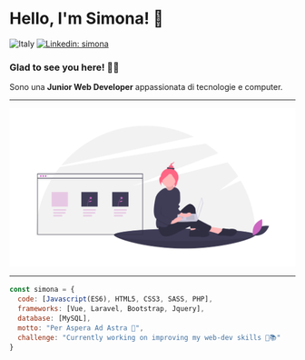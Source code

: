 # Hello, I'm Simona! 👋

![Italy](https://img.shields.io/badge/From-Italy-informational?style=flat&logo=data:image/svg%2bxml;base64,<BASE64_DATA>)
[![Linkedin: simona](https://img.shields.io/badge/-SimonaCinti-blue?style=flat-square&logo=Linkedin&logoColor=white&link=https://www.linkedin.com/in/simona-cinti-0097b4b4/)](https://www.linkedin.com/in/simona-cinti-0097b4b4/)

### Glad to see you here! 🙋‍♀️


Sono una **Junior Web Developer** appassionata di tecnologie e computer.

<hr>

<img src="https://github.com/SimonaCinti/SimonaCinti/blob/main/webdev.png" width="550">

<hr>

```javascript
const simona = {
  code: [Javascript(ES6), HTML5, CSS3, SASS, PHP],
  frameworks: [Vue, Laravel, Bootstrap, Jquery],
  database: [MySQL],
  motto: "Per Aspera Ad Astra 🚀",
  challenge: "Currently working on improving my web-dev skills 🦾📚"
}
```



<!--
**SimonaCinti/SimonaCinti** is a ✨ _special_ ✨ repository because its `README.md` (this file) appears on your GitHub profile.

Here are some ideas to get you started:

- 🔭 I’m currently working on ...
- 🌱 I’m currently learning ...
- 👯 I’m looking to collaborate on ...
- 🤔 I’m looking for help with ...
- 💬 Ask me about ...
- 📫 How to reach me: ...
- 😄 Pronouns: ...
- ⚡ Fun fact: ...
-->
